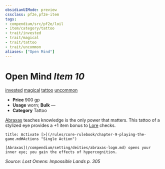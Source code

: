 ```yaml
---
obsidianUIMode: preview
cssclass: pf2e,pf2e-item
tags:
- compendium/src/pf2e/loil
- item/category/tattoo
- trait/invested
- trait/magical
- trait/tattoo
- trait/uncommon
aliases: ["Open Mind"]
---
```

# Open Mind *Item 10*  
[invested](/rules/traits/invested.md)  [magical](/rules/traits/magical.md)  [tattoo](/rules/traits/tattoo-lowg.md)  [uncommon](/rules/traits/uncommon.md)  

- **Price** 900 gp
- **Usage** worn; **Bulk** —
- **Category** Tattoo

[Abraxas](/compendium/setting/deities/abraxas-logm.md) teaches knowledge is the only power that matters. This tattoo of a stylized eye provides a +1 item bonus to [Lore](/compendium/skills.md#Lore) checks.

```ad-embed-ability
title: Activate [>](/rules/core-rulebook/chapter-9-playing-the-game.md#Actions "Single Action")

[Abraxas](/compendium/setting/deities/abraxas-logm.md) opens your inner eye; you gain the effects of hypercognition.
```

*Source: Lost Omens: Impossible Lands p. 305*